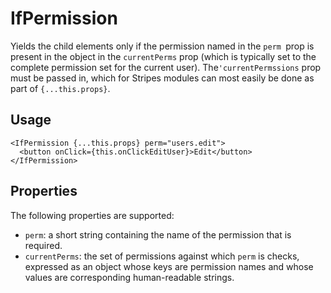 # IfPermission

Yields the child elements only if the permission named in the `perm `prop is present in the object in the `currentPerms` prop (which is typically set to the complete permission set for the current user). The`'currentPermssions` prop must be passed in, which for Stripes modules can most easily be done as part of `{...this.props}`.

## Usage

```
<IfPermission {...this.props} perm="users.edit">
  <button onClick={this.onClickEditUser}>Edit</button>
</IfPermission>
```

## Properties

The following properties are supported:

* `perm`: a short string containing the name of the permission that is required.
* `currentPerms`: the set of permissions against which `perm` is checks, expressed as an object whose keys are permission names and whose values are corresponding human-readable strings.

